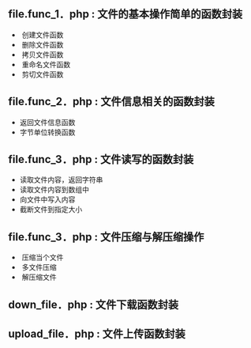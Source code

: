 ## file.func_1．php : 文件的基本操作简单的函数封装
*  创建文件函数  
*  删除文件函数  
*  拷贝文件函数  
*  重命名文件函数  
*  剪切文件函数

## file.func_2．php : 文件信息相关的函数封装
*  返回文件信息函数
*  字节单位转换函数

## file.func_3．php : 文件读写的函数封装
*  读取文件内容，返回字符串
*  读取文件内容到数组中
*  向文件中写入内容
*  截断文件到指定大小

## file.func_3．php : 文件压缩与解压缩操作
*  压缩当个文件
*  多文件压缩
*  解压缩文件

## down_file．php : 文件下载函数封装

## upload_file．php : 文件上传函数封装
